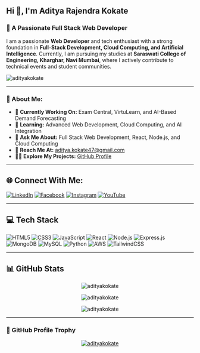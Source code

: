 ## Hi 👋, I'm **Aditya Rajendra Kokate**  
### 🚀 A Passionate Full Stack Web Developer  

I am a passionate **Web Developer** and tech enthusiast with a strong foundation in **Full-Stack Development, Cloud Computing, and Artificial Intelligence**. Currently, I am pursuing my studies at **Saraswati College of Engineering, Kharghar, Navi Mumbai**, where I actively contribute to technical events and student communities.

<p align="left"> <img src="https://komarev.com/ghpvc/?username=ADITYAKOKATE&label=Profile%20views&color=0e75b6&style=flat" alt="adityakokate" /> </p>

---

### 🌟 About Me:
- 🔧 **Currently Working On:** Exam Central, VirtuLearn, and AI-Based Demand Forecasting  
- 🌱 **Learning:** Advanced Web Development, Cloud Computing, and AI Integration  
- 💬 **Ask Me About:** Full Stack Web Development, React, Node.js, and Cloud Computing  
- 📧 **Reach Me At:** [aditya.kokate47@gmail.com](mailto:aditya.kokate47@gmail.com)  
- 👨‍💻 **Explore My Projects:** [GitHub Profile](https://github.com/ADITYAKOKATE)  

---

## 🌐 **Connect With Me:**

[![LinkedIn](https://img.shields.io/badge/LinkedIn-%230077B5.svg?style=for-the-badge&logo=linkedin&logoColor=white)](https://www.linkedin.com/in/adityakokate/) 
[![Facebook](https://img.shields.io/badge/Facebook-%231877F2.svg?style=for-the-badge&logo=facebook&logoColor=white)](https://www.facebook.com/aditya.kokate.1027) 
[![Instagram](https://img.shields.io/badge/Instagram-%23E4405F.svg?style=for-the-badge&logo=instagram&logoColor=white)](https://www.instagram.com/the_aditya_kokate/?hl=en) 
[![YouTube](https://img.shields.io/badge/YouTube-%23FF0000.svg?style=for-the-badge&logo=youtube&logoColor=white)](https://www.youtube.com/@adityakokate4178)  

---

## 💻 **Tech Stack**  

![HTML5](https://img.shields.io/badge/-HTML5-E34F26?style=for-the-badge&logo=html5&logoColor=white)
![CSS3](https://img.shields.io/badge/-CSS3-1572B6?style=for-the-badge&logo=css3&logoColor=white)
![JavaScript](https://img.shields.io/badge/-JavaScript-F7DF1E?style=for-the-badge&logo=javascript&logoColor=black)
![React](https://img.shields.io/badge/-React-61DAFB?style=for-the-badge&logo=react&logoColor=black)
![Node.js](https://img.shields.io/badge/-Node.js-339933?style=for-the-badge&logo=node.js&logoColor=white)
![Express.js](https://img.shields.io/badge/-Express.js-000000?style=for-the-badge&logo=express&logoColor=white)
![MongoDB](https://img.shields.io/badge/-MongoDB-47A248?style=for-the-badge&logo=mongodb&logoColor=white)
![MySQL](https://img.shields.io/badge/-MySQL-4479A1?style=for-the-badge&logo=mysql&logoColor=white)
![Python](https://img.shields.io/badge/-Python-3776AB?style=for-the-badge&logo=python&logoColor=white)
![AWS](https://img.shields.io/badge/-AWS-232F3E?style=for-the-badge&logo=amazon-aws&logoColor=white)
![TailwindCSS](https://img.shields.io/badge/-TailwindCSS-38B2AC?style=for-the-badge&logo=tailwind-css&logoColor=white)

---

## 📊 **GitHub Stats**  

<p align="center">
  <img src="https://github-readme-stats.vercel.app/api?username=ADITYAKOKATE&show_icons=true&locale=en" alt="adityakokate" />
</p>
<p align="center">
  <img src="https://github-readme-streak-stats.herokuapp.com/?user=ADITYAKOKATE&" alt="adityakokate" />
</p>
<p align="center">
  <img src="https://github-readme-stats.vercel.app/api/top-langs?username=ADITYAKOKATE&show_icons=true&locale=en&layout=compact" alt="adityakokate" />
</p>

---

### 🚀 **GitHub Profile Trophy**
<p align="center">
  <a href="https://github.com/ryo-ma/github-profile-trophy">
    <img src="https://github-profile-trophy.vercel.app/?username=ADITYAKOKATE" alt="adityakokate" />
  </a>
</p>
